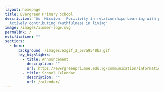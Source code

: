 ```yaml
---
layout: homepage
title: Evergreen Primary School
description: "Our Mission:  Positivity in relationships Learning with passion
  Actively contributing Youthfulness in living"
image: /images/isomer-logo.svg
permalink: /
notification: ""
sections:
  - hero:
      background: /images/ezgif_2_597a9548ba.gif
      key_highlights:
        - title: Announcement
          description: ""
          url: https://evergreenpri.moe.edu.sg/communication/information-on-p1-p6-assessment-plans/
        - title: School Calendar
          description: ""
          url: /calendar/
---
```

